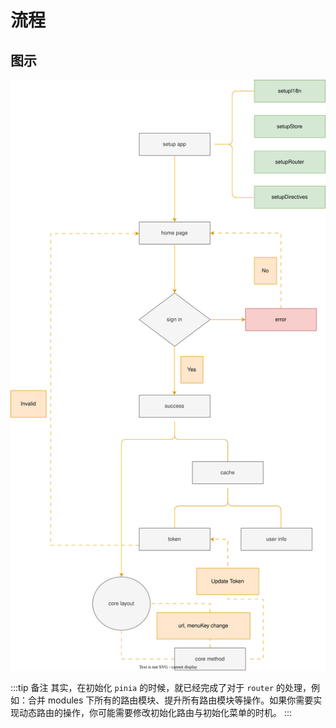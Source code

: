 # 流程

## 图示

![](/public/images/ray-template/ray_template_process.svg)

:::tip 备注
其实，在初始化 `pinia` 的时候，就已经完成了对于 `router` 的处理，例如：合并 modules 下所有的路由模块、提升所有路由模块等操作。如果你需要实现动态路由的操作，你可能需要修改初始化路由与初始化菜单的时机。
:::